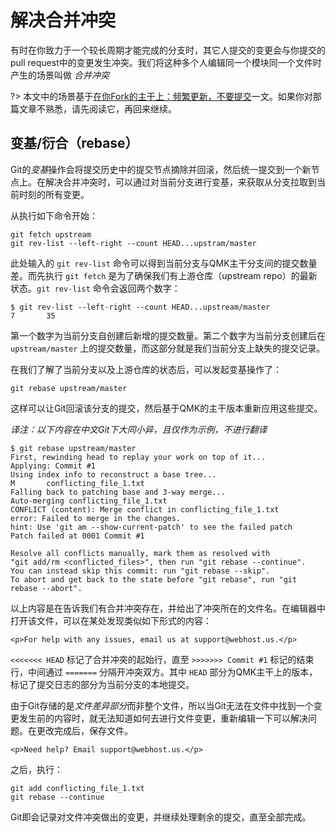 # 解决合并冲突

<!---
  original document: 0.15.17:docs/newbs_git_resolving_merge_conflicts.md 
  git diff 0.15.17 HEAD -- docs/newbs_git_resolving_merge_conflicts.md  | cat
-->

有时在你致力于一个较长周期才能完成的分支时，其它人提交的变更会与你提交的pull request中的变更发生冲突。我们将这种多个人编辑同一个模块同一个文件时产生的场景叫做 *合并冲突*

?> 本文中的场景基于[在你Fork的主干上：频繁更新，不要提交](zh-cn/newbs_git_using_your_master_branch.md)一文。如果你对那篇文章不熟悉，请先阅读它，再回来继续。

## 变基/衍合（rebase）


Git的*变基*操作会将提交历史中的提交节点摘除并回滚，然后统一提交到一个新节点上。在解决合并冲突时，可以通过对当前分支进行变基，来获取从分支拉取到当前时刻的所有变更。

从执行如下命令开始：

```
git fetch upstream
git rev-list --left-right --count HEAD...upstram/master
```

此处输入的 `git rev-list` 命令可以得到当前分支与QMK主干分支间的提交数量差。而先执行 `git fetch` 是为了确保我们有上游仓库（upstream repo）的最新状态。`git rev-list` 命令会返回两个数字：

```
$ git rev-list --left-right --count HEAD...upstream/master
7       35
```

第一个数字为当前分支自创建后新增的提交数量。第二个数字为当前分支创建后在 `upstream/master` 上的提交数量，而这部分就是我们当前分支上缺失的提交记录。

在我们了解了当前分支以及上游仓库的状态后，可以发起变基操作了：

```
git rebase upstream/master
```

这样可以让Git回滚该分支的提交，然后基于QMK的主干版本重新应用这些提交。

*译注：以下内容在中文Git下大同小异，且仅作为示例，不进行翻译*
```
$ git rebase upstream/master
First, rewinding head to replay your work on top of it...
Applying: Commit #1
Using index info to reconstruct a base tree...
M       conflicting_file_1.txt
Falling back to patching base and 3-way merge...
Auto-merging conflicting_file_1.txt
CONFLICT (content): Merge conflict in conflicting_file_1.txt
error: Failed to merge in the changes.
hint: Use 'git am --show-current-patch' to see the failed patch
Patch failed at 0001 Commit #1

Resolve all conflicts manually, mark them as resolved with
"git add/rm <conflicted_files>", then run "git rebase --continue".
You can instead skip this commit: run "git rebase --skip".
To abort and get back to the state before "git rebase", run "git rebase --abort".
```

以上内容是在告诉我们有合并冲突存在，并给出了冲突所在的文件名。在编辑器中打开该文件，可以在某处发现类似如下形式的内容：

```
<p>For help with any issues, email us at support@webhost.us.</p>
```

`<<<<<<< HEAD` 标记了合并冲突的起始行，直至 `>>>>>>> Commit #1` 标记的结束行，中间通过 `=======` 分隔开冲突双方。其中 `HEAD` 部分为QMK主干上的版本，标记了提交日志的部分为当前分支的本地提交。

由于Git存储的是*文件差异部分*而非整个文件，所以当Git无法在文件中找到一个变更发生前的内容时，就无法知道如何去进行文件变更，重新编辑一下可以解决问题。在更改完成后，保存文件。

```
<p>Need help? Email support@webhost.us.</p>
```

之后，执行：

```
git add conflicting_file_1.txt
git rebase --continue
```

Git即会记录对文件冲突做出的变更，并继续处理剩余的提交，直至全部完成。
